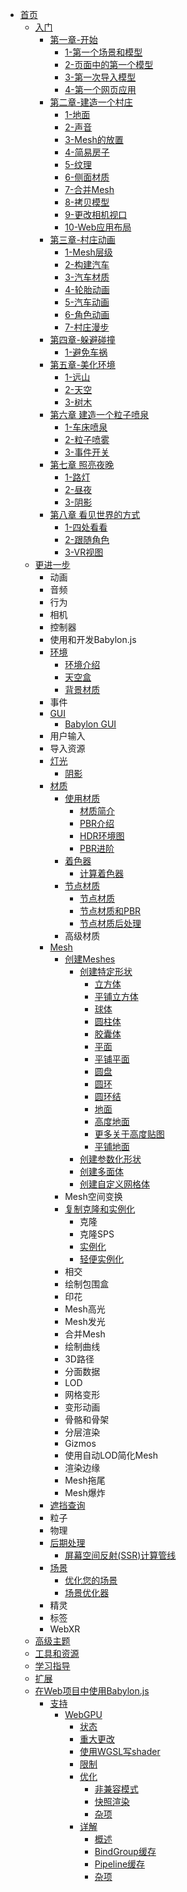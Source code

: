* [首页](/)
    * [入门](/入门/)
        * [第一章-开始](/入门/第一章-开始/)
            * [1-第一个场景和模型](/入门/第一章-开始/1-第一个场景和模型)
            * [2-页面中的第一个模型](/入门/第一章-开始/2-页面中的第一个模型)
            * [3-第一次导入模型](/入门/第一章-开始/3-第一次导入模型)
            * [4-第一个网页应用](/入门/第一章-开始/4-第一个网页应用)
        * [第二章-建造一个村庄](/入门/第二章-建造一个村庄/)
            * [1-地面](/入门/第二章-建造一个村庄/1-地面)
            * [2-声音](/入门/第二章-建造一个村庄/2-声音)
            * [3-Mesh的放置](/入门/第二章-建造一个村庄/3-Mesh的放置)
            * [4-简易房子](/入门/第二章-建造一个村庄/4-简易房子)
            * [5-纹理](/入门/第二章-建造一个村庄/5-纹理)
            * [6-侧面材质](/入门/第二章-建造一个村庄/6-侧面材质)
            * [7-合并Mesh](/入门/第二章-建造一个村庄/7-合并Mesh)
            * [8-拷贝模型](/入门/第二章-建造一个村庄/8-拷贝模型)
            * [9-更改相机视口](/入门/第二章-建造一个村庄/9-更改相机视口)
            * [10-Web应用布局](/入门/第二章-建造一个村庄/10-Web应用布局)
        * [第三章-村庄动画](/入门/第三章-村庄动画/)
            * [1-Mesh层级](/入门/第三章-村庄动画/1-Mesh层级)
            * [2-构建汽车](/入门/第三章-村庄动画/2-构建汽车)
            * [3-汽车材质](/入门/第三章-村庄动画/3-汽车材质)
            * [4-轮胎动画](/入门/第三章-村庄动画/4-轮胎动画)
            * [5-汽车动画](/入门/第三章-村庄动画/5-汽车动画)
            * [6-角色动画](/入门/第三章-村庄动画/6-角色动画)
            * [7-村庄漫步](/入门/第三章-村庄动画/7-村庄漫步)
        * [第四章-躲避碰撞](/入门/第四章-躲避碰撞/)
            * [1-避免车祸](/入门/第四章-躲避碰撞/1-避免车祸)
        * [第五章-美化环境](/入门/第五章-美化环境/)
            * [1-远山](/入门/第五章-美化环境/1-远山)
            * [2-天空](/入门/第五章-美化环境/2-天空)
            * [3-树木](/入门/第五章-美化环境/3-树木)
        * [第六章 建造一个粒子喷泉](/入门/第六章-建造一个粒子喷泉/)
            * [1-车床喷泉](/入门/第六章-建造一个粒子喷泉/1-车床喷泉)
            * [2-粒子喷雾](/入门/第六章-建造一个粒子喷泉/2-粒子喷雾)
            * [3-事件开关](/入门/第六章-建造一个粒子喷泉/3-事件开关)
        * [第七章 照亮夜晚](/入门/第七章-照亮夜晚/)
            * [1-路灯](/入门/第七章-照亮夜晚/1-路灯)
            * [2-昼夜](/入门/第七章-照亮夜晚/2-昼夜)
            * [3-阴影](/入门/第七章-照亮夜晚/3-阴影)
        * [第八章 看见世界的方式](/入门/第八章-看见世界的方式/)
            * [1-四处看看](/入门/第八章-看见世界的方式/1-四处看看)
            * [2-跟随角色](/入门/第八章-看见世界的方式/2-跟随角色)
            * [3-VR视图](/入门/第八章-看见世界的方式/3-VR视图)
    * [更进一步](/更进一步/)
        * 动画
        * 音频
        * 行为
        * 相机
        * 控制器
        * 使用和开发Babylon.js
        * [环境](/更进一步/environment/)
            * [环境介绍](/更进一步/environment/environment_introduction)
            * [天空盒](/更进一步/environment/skybox)
            * [背景材质](/更进一步/environment/backgroundMaterial)
        * 事件
        * [GUI](/更进一步/gui/)
            * [Babylon GUI](/更进一步/gui/gui)
        * 用户输入
        * 导入资源
        * [灯光](/更进一步/Lights/)
            * [阴影](/更进一步/Lights/阴影)
        * [材质](/更进一步/Materials/)
            * [使用材质](/更进一步/Materials/using/)
                * [材质简介](/更进一步/Materials/using/materials_introduction)
                * [PBR介绍](/更进一步/Materials/using/introToPBR)
                * [HDR环境图](/更进一步/Materials/using/HDREnvironment)
                * [PBR进阶](/更进一步/Materials/using/masterPBR)
            * [着色器](/更进一步/Materials/shaders/)
                * [计算着色器](/更进一步/Materials/shaders/computeShader)
            * [节点材质](/更进一步/Materials/节点材质/)
                * [节点材质](/更进一步/Materials/节点材质/节点材质)
                * [节点材质和PBR](/更进一步/Materials/节点材质/节点材质和PBR)
                * [节点材质后处理](/更进一步/Materials/节点材质/节点材质后处理)
            * 高级材质
        * [Mesh](/更进一步/Mesh/)
            * [创建Meshes](/更进一步/Mesh/创建Meshes/)
                * [创建特定形状](/更进一步/Mesh/创建Meshes/创建特定形状/)
                    * [立方体](/更进一步/Mesh/创建Meshes/创建特定形状/立方体)
                    * [平铺立方体](/更进一步/Mesh/创建Meshes/创建特定形状/平铺立方体)
                    * [球体](/更进一步/Mesh/创建Meshes/创建特定形状/球体)
                    * [圆柱体](/更进一步/Mesh/创建Meshes/创建特定形状/圆柱体)
                    * [胶囊体](/更进一步/Mesh/创建Meshes/创建特定形状/胶囊体)
                    * [平面](/更进一步/Mesh/创建Meshes/创建特定形状/平面)
                    * [平铺平面](/更进一步/Mesh/创建Meshes/创建特定形状/平铺平面)
                    * [圆盘](/更进一步/Mesh/创建Meshes/创建特定形状/圆盘)
                    * [圆环](/更进一步/Mesh/创建Meshes/创建特定形状/圆环)
                    * [圆环结](/更进一步/Mesh/创建Meshes/创建特定形状/圆环结)
                    * [地面](/更进一步/Mesh/创建Meshes/创建特定形状/地面)
                    * [高度地面](/更进一步/Mesh/创建Meshes/创建特定形状/高度地面)
                    * [更多关于高度贴图](/更进一步/Mesh/创建Meshes/创建特定形状/更多关于高度贴图)
                    * [平铺地面](/更进一步/Mesh/创建Meshes/创建特定形状/平铺地面)
                * [创建参数化形状](/更进一步/Mesh/创建Meshes/创建参数化形状/)
                * [创建多面体](/更进一步/Mesh/创建Meshes/创建多面体/)
                * [创建自定义网格体](/更进一步/Mesh/创建Meshes/创建自定义网格体/)
            * Mesh空间变换
            * [复制克隆和实例化](/更进一步/Mesh/复制克隆和实例化/)
                * 克隆
                * 克隆SPS
                * [实例化](/更进一步/Mesh/复制克隆和实例化/实例化)
                * [轻便实例化](/更进一步/Mesh/复制克隆和实例化/轻便实例化)
            * 相交
            * 绘制包围盒
            * 印花
            * Mesh高光
            * Mesh发光
            * 合并Mesh
            * 绘制曲线
            * 3D路径
            * 分面数据
            * LOD
            * 网格变形
            * 变形动画
            * 骨骼和骨架
            * 分层渲染
            * Gizmos
            * 使用自动LOD简化Mesh
            * 渲染边缘
            * Mesh拖尾
            * Mesh爆炸
        * [遮挡查询](/更进一步/occlusionQueries)
        * 粒子
        * 物理
        * [后期处理](/更进一步/后期处理/)
            * [屏幕空间反射(SSR)计算管线](/更进一步/后期处理/屏幕空间反射渲染管线)
        * [场景](/更进一步/scene/)
            * [优化您的场景](/更进一步/scene/optimize_your_scene)
            * [场景优化器](/更进一步/scene/sceneOptimizer)
        * 精灵
        * 标签
        * WebXR
    * [高级主题](/高级主题/)
    * [工具和资源](/工具和资源/)
    * [学习指导](/学习指导/)
    * [扩展](/扩展/)
    * [在Web项目中使用Babylon.js](/setup/)
        * [支持](/setup/support/)
            * [WebGPU](/setup/support/webGPU/)
                * [状态](/setup/support/webGPU/webGPUStatus)
                * [重大更改](/setup/support/webGPU/webGPUBreakingChanges)
                * [使用WGSL写shader](/setup/support/webGPU/webGPUWGSL)
                * [限制](/setup/support/webGPU/webGPULimitations)
                * [优化](/setup/support/webGPU/webGPUOptimization/)
                    * [非兼容模式](/setup/support/webGPU/webGPUOptimization/webGPUNonCompatibilityMode)
                    * [快照渲染](/setup/support/webGPU/webGPUOptimization/webGPUSnapshotRendering)
                    * [杂项](/setup/support/webGPU/webGPUOptimization/webGPUMiscellaneous)
                * [详解](/setup/support/webGPU/webGPUInternals/)
                    * [概述](/setup/support/webGPU/webGPUInternals/webGPUOverview)
                    * [BindGroup缓存](/setup/support/webGPU/webGPUInternals/webGPUCacheBindGroup)
                    * [Pipeline缓存](/setup/support/webGPU/webGPUInternals/webGPUCacheRenderPipeline)
                    * [杂项](/setup/support/webGPU/webGPUInternals/webGPUMiscellaneous)